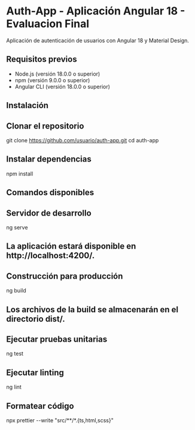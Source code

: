 # Auth-App - Aplicación Angular 18 - Evaluacion Final

Aplicación de autenticación de usuarios con Angular 18 y Material Design.

## Requisitos previos

- Node.js (versión 18.0.0 o superior)
- npm (versión 9.0.0 o superior)
- Angular CLI (versión 18.0.0 o superior)

## Instalación


## Clonar el repositorio
git clone https://github.com/usuario/auth-app.git
cd auth-app

## Instalar dependencias
npm install

## Comandos disponibles

## Servidor de desarrollo
ng serve

## La aplicación estará disponible en http://localhost:4200/.

## Construcción para producción

ng build

## Los archivos de la build se almacenarán en el directorio dist/.

## Ejecutar pruebas unitarias

ng test

## Ejecutar linting

ng lint

## Formatear código

npx prettier --write "src/**/*.{ts,html,scss}"
